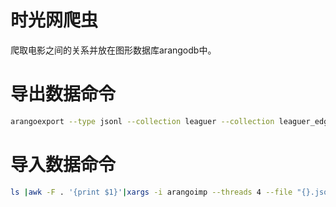 # 时光网爬虫
爬取电影之间的关系并放在图形数据库arangodb中。


# 导出数据命令
```bash
arangoexport --type jsonl --collection leaguer --collection leaguer_edge --collection movie --collection person --collection personate_edge --collection relation_edge --server.database mtime --server.password 123456 --output-directory "dump"
```
# 导入数据命令
```bash
ls |awk -F . '{print $1}'|xargs -i arangoimp --threads 4 --file "{}.jsonl" --type jsonl --collection "{}" --server.database mtime --server.password 123456
```

